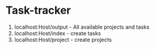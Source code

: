 # Task-tracker 
1) localhost:Host/output - All available projects and tasks
2) localhost:Host/index - create tasks
3) localhost:Host/project - create projects
